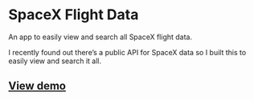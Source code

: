 SpaceX Flight Data
=====================
An app to easily view and search all SpaceX flight data.

I recently found out there’s a public API for SpaceX data so I built this to easily view and search it all.

## [View demo](http://www.benbynum.com/spacex)